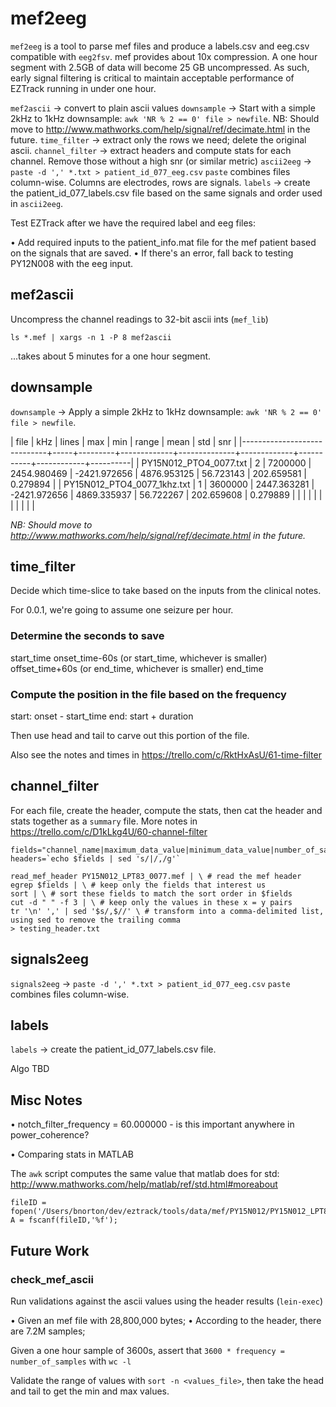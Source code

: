 # mef2eeg

`mef2eeg` is a tool to parse mef files and produce a labels.csv and eeg.csv compatible with `eeg2fsv`.
mef provides about 10x compression. A one hour segment with 2.5GB of data will become 25 GB uncompressed.
As such, early signal filtering is critical to maintain acceptable performance of EZTrack running in under
one hour.

`mef2ascii`      -> convert to plain ascii values
`downsample`     -> Start with a simple 2kHz to 1kHz downsample: `awk 'NR % 2 == 0' file > newfile`.
                    NB: Should move to http://www.mathworks.com/help/signal/ref/decimate.html in the future.
`time_filter`    -> extract only the rows we need; delete the original ascii.
`channel_filter` -> extract headers and compute stats for each channel. Remove those without a high snr (or similar metric)
`ascii2eeg`      -> `paste -d ',' *.txt > patient_id_077_eeg.csv`
                    `paste` combines files column-wise. Columns are electrodes, rows are signals.
`labels`         -> create the patient_id_077_labels.csv file based on the same signals and order used in `ascii2eeg`.

Test EZTrack after we have the required label and eeg files:

• Add required inputs to the patient_info.mat file for the mef patient based on the signals that are saved.
• If there's an error, fall back to testing PY12N008 with the eeg input.


## mef2ascii

Uncompress the channel readings to 32-bit ascii ints (`mef_lib`)

`ls *.mef | xargs -n 1 -P 8 mef2ascii`

...takes about 5 minutes for a one hour segment.


## downsample

`downsample`     -> Apply a simple 2kHz to 1kHz downsample: `awk 'NR % 2 == 0' file > newfile`.

| file                        | kHz |   lines |         max |          min |       range |      mean |        std |      snr |
|-----------------------------+-----+---------+-------------+--------------+-------------+-----------+------------+----------|
| PY15N012_PTO4_0077.txt      |   2 | 7200000 | 2454.980469 | -2421.972656 | 4876.953125 | 56.723143 | 202.659581 | 0.279894 |
| PY15N012_PTO4_0077_1khz.txt |   1 | 3600000 | 2447.363281 | -2421.972656 | 4869.335937 | 56.722267 | 202.659608 | 0.279889 |
|                             |     |         |             |              |             |           |            |          |

_NB: Should move to http://www.mathworks.com/help/signal/ref/decimate.html in the future._


## time_filter

Decide which time-slice to take based on the inputs from the clinical notes.

For 0.0.1, we're going to assume one seizure per hour.

### Determine the seconds to save

start_time
onset_time-60s (or start_time, whichever is smaller)
offset_time+60s (or end_time, whichever is smaller)
end_time

### Compute the position in the file based on the frequency

start: onset - start_time
end:   start + duration

Then use head and tail to carve out this portion of the file.

Also see the notes and times in https://trello.com/c/RktHxAsU/61-time-filter


## channel_filter

For each file, create the header, compute the stats, then cat the header and stats together as a `summary` file.
More notes in https://trello.com/c/D1kLkg4U/60-channel-filter

```
fields="channel_name|maximum_data_value|minimum_data_value|number_of_samples|physical_channel_number|recording_end_time|recording_start_time|sampling_frequency|subject_id"
headers=`echo $fields | sed 's/|/,/g'`

read_mef_header PY15N012_LPT83_0077.mef | \ # read the mef header
egrep $fields | \ # keep only the fields that interest us
sort | \ # sort these fields to match the sort order in $fields
cut -d " " -f 3 | \ # keep only the values in these x = y pairs
tr '\n' ',' | sed '$s/,$//' \ # transform into a comma-delimited list, using sed to remove the trailing comma
> testing_header.txt
```

## signals2eeg

`signals2eeg`    -> `paste -d ',' *.txt > patient_id_077_eeg.csv`
                    `paste` combines files column-wise.

## labels

`labels`         -> create the patient_id_077_labels.csv file.

Algo TBD


## Misc Notes

• notch_filter_frequency = 60.000000  - is this important anywhere in power_coherence?

• Comparing stats in MATLAB

The `awk` script computes the same value that matlab does for std: http://www.mathworks.com/help/matlab/ref/std.html#moreabout

```
fileID = fopen('/Users/bnorton/dev/eztrack/tools/data/mef/PY15N012/PY15N012_LPT83_0077.txt','r');
A = fscanf(fileID,'%f');
```

## Future Work

### check_mef_ascii

Run validations against the ascii values using the header results (`lein-exec`)

• Given an mef file with 28,800,000 bytes;
• According to the header, there are 7.2M samples;

Given a one hour sample of 3600s, assert that `3600 * frequency = number_of_samples` with `wc -l`

Validate the range of values with `sort -n <values_file>`, then take the head and tail to get the min and max values.
